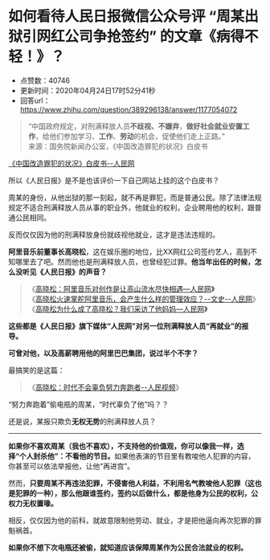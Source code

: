 # 如何看待人民日报微信公众号评 “周某出狱引网红公司争抢签约” 的文章《病得不轻！》？
- 点赞数：40746
- 更新时间：2020年04月24日17时52分41秒
- 回答url：https://www.zhihu.com/question/389296138/answer/1177054072
<body>
 <blockquote data-pid="HmPll5KG">
  “中国政府规定，对刑满释放人员<b>不歧视、不嫌弃</b>，<b>做好社会就业安置工作</b>，给他们参加学习、<b>工作</b>、<b>劳动</b>的机会，促使他们走上正路。”
  <br>
  来源：国务院新闻办公室，《中国改造罪犯的状况》白皮书
 </blockquote><a href="https://link.zhihu.com/?target=http%3A//www.people.com.cn/GB/channel2/10/20000905/218015.html" data-draft-node="block" data-draft-type="link-card" class=" wrap external" target="_blank" rel="nofollow noreferrer">《中国改造罪犯的状况》白皮书--人民网</a>
 <p data-pid="iYsOzHIw">所以《人民日报》是不是也该评价一下自己网站上挂的这个白皮书？</p>
 <p data-pid="G4Yullhd">周某的身份，从他出狱的那一刻起，就不再是罪犯，而是普通公民。除了法律法规规定不适合刑满释放人员从事的职业外，他就业的权利，企业聘用他的权利，跟普通公民相同。</p>
 <p data-pid="l6l9RmS6">反而仅仅因为他的刑满释放身份就歧视他就业，这才是违法违规的。</p>
 <p data-pid="exNzYZ4_"><b>阿里音乐前董事长高晓松</b>，这在娱乐圈的地位，比XX网红公司签约艺人，高到不知哪里去了吧。然而他也是刑满释放人员，也曾经犯过罪。<b>他当年出任的时候，怎么没听见《人民日报》的声音？</b></p>
 <blockquote data-pid="DBBXIqRg">
  《<a href="https://link.zhihu.com/?target=http%3A//ent.people.com.cn/n1/2016/0115/c1012-28058220-2.html" class=" wrap external" target="_blank" rel="nofollow noreferrer">高晓松：阿里音乐对创作是让高山流水尽快相遇—人民网</a><b>》</b>
  <br>
  《<a href="https://link.zhihu.com/?target=http%3A//history.people.com.cn/peoplevision/n/2015/0716/c371464-27313789-2.html" class=" wrap external" target="_blank" rel="nofollow noreferrer">高晓松火速掌舵阿里音乐，会产生什么样的管理效应？--文史--人民网</a>》
  <br>
  《<a href="https://link.zhihu.com/?target=http%3A//ent.people.com.cn/GB/n1/2019/0717/c1012-31238649.html" class=" wrap external" target="_blank" rel="nofollow noreferrer">高晓松为什么成了高晓松？我们采访了他妈妈—人民网</a><b>》</b>
 </blockquote>
 <p data-pid="llhH4J6-"><b>这些都是《人民日报》旗下媒体“人民网”对另一位刑满释放人员“再就业”的报导。</b></p>
 <p data-pid="c8_Fa6o7"><b>可曾对他，以及高薪聘用他的阿里巴巴集团，说过半个不字？</b></p>
 <p data-pid="PDJWg28A">最搞笑的是这篇：</p>
 <blockquote data-pid="wyip1ntV">
  《<a href="https://link.zhihu.com/?target=http%3A//tv.people.com.cn/n1/2019/0111/c413792-30523545.html" class=" wrap external" target="_blank" rel="nofollow noreferrer">高晓松：时代不会辜负努力奔跑者--人民视频</a>》
 </blockquote>
 <p data-pid="aNAa2hUH">“努力奔跑着”偷电瓶的周某，“时代辜负了他”吗？？</p>
 <p data-pid="_Pant7F-">还是说，某报只欺负<b>无权无势</b>的刑满释放人员？</p>
 <hr>
 <p data-pid="ncAx-lpf"><b>如果你不喜欢周某（我也不喜欢），不支持他的价值观，你可以像我一样，选择“个人封杀他”：不看他的节目。</b>如果他表演的节目里有教唆他人犯罪的内容，你甚至可以依法举报他，让他“再进宫”。</p>
 <p data-pid="t_Oqd9hA">然而，<b>只要周某不再违法犯罪，不侵害他人利益，不利用名气教唆他人犯罪（这也是犯罪的一种），那么他跟谁签约，签约以后做什么，都是他身为公民的权利，公权力无权置喙。</b></p>
 <p data-pid="ywHsXyC6">相反，仅仅因为他的前科，就故意限制他劳动、就业，才是把他逼向再次犯罪的罪魁祸首。</p>
 <p data-pid="4Wf4NqP-"><b>如果你不想下次电瓶还被偷，就知道应该保障周某作为公民合法就业的权利。</b></p>
</body>